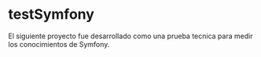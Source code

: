 # testSymfony

El siguiente proyecto fue desarrollado como una prueba tecnica para medir los conocimientos de Symfony.
